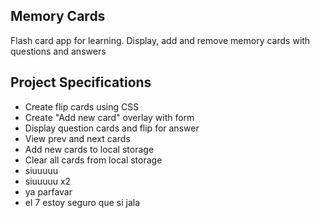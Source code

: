## Memory Cards

Flash card app for learning. Display, add and remove memory cards with questions and answers

## Project Specifications

- Create flip cards using CSS
- Create "Add new card" overlay with form
- Display question cards and flip for answer
- View prev and next cards
- Add new cards to local storage
- Clear all cards from local storage
- siuuuuu
- siuuuuu x2
- ya parfavar
- el 7 estoy seguro que si jala
